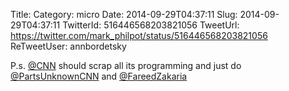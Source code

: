 Title: 
Category: micro
Date: 2014-09-29T04:37:11
Slug: 2014-09-29T04:37:11
TwitterId: 516446568203821056
TweetUrl: https://twitter.com/mark_philpot/status/516446568203821056
ReTweetUser: annbordetsky

<i class="fa fa-retweet" aria-hidden="true"></i> P.s. [@CNN](https://twitter.com/CNN) should scrap all its programming and just do [@PartsUnknownCNN](https://twitter.com/PartsUnknownCNN) and [@FareedZakaria](https://twitter.com/FareedZakaria)